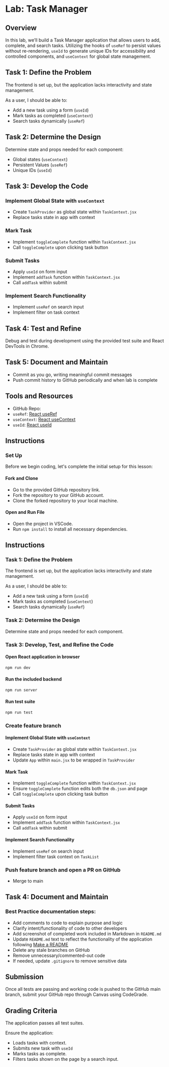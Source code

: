 # Lab: Task Manager

## Overview
In this lab, we’ll build a Task Manager application that allows users to add, complete, and search tasks. Utilizing the hooks of `useRef` to persist values without re-rendering, `useId` to generate unique IDs for accessibility and controlled components, and `useContext` for global state management.

## Task 1: Define the Problem
The frontend is set up, but the application lacks interactivity and state management.

As a user, I should be able to:
- Add a new task using a form (`useId`)
- Mark tasks as completed (`useContext`)
- Search tasks dynamically (`useRef`)

## Task 2: Determine the Design
Determine state and props needed for each component:
- Global states (`useContext`)
- Persistent Values (`useRef`)
- Unique IDs (`useId`)

## Task 3: Develop the Code
### Implement Global State with `useContext`
- Create `TaskProvider` as global state within `TaskContext.jsx`
- Replace tasks state in app with context

### Mark Task
- Implement `toggleComplete` function within `TaskContext.jsx`
- Call `toggleComplete` upon clicking task button

### Submit Tasks
- Apply `useId` on form input
- Implement `addTask` function within `TaskContext.jsx`
- Call `addTask` within submit

### Implement Search Functionality
- Implement `useRef` on search input
- Implement filter on task context

## Task 4: Test and Refine
Debug and test during development using the provided test suite and React DevTools in Chrome.

## Task 5: Document and Maintain
- Commit as you go, writing meaningful commit messages
- Push commit history to GitHub periodically and when lab is complete

## Tools and Resources
- GitHub Repo: 
- `useRef`: [React useRef](https://react.dev/reference/react/useRef)
- `useContext`: [React useContext](https://react.dev/reference/react/useContext)
- `useId`: [React useId](https://react.dev/reference/react/useId)

## Instructions
### Set Up
Before we begin coding, let's complete the initial setup for this lesson:

#### Fork and Clone
- Go to the provided GitHub repository link.
- Fork the repository to your GitHub account.
- Clone the forked repository to your local machine.

#### Open and Run File
- Open the project in VSCode.
- Run `npm install` to install all necessary dependencies.

## Instructions
### Task 1: Define the Problem
The frontend is set up, but the application lacks interactivity and state management.

As a user, I should be able to:
- Add a new task using a form (`useId`)
- Mark tasks as completed (`useContext`)
- Search tasks dynamically (`useRef`)

### Task 2: Determine the Design
Determine state and props needed for each component.

### Task 3: Develop, Test, and Refine the Code
#### Open React application in browser
```sh
npm run dev
```

#### Run the included backend
```sh
npm run server
```

#### Run test suite
```sh
npm run test
```

### Create feature branch
#### Implement Global State with `useContext`
- Create `TaskProvider` as global state within `TaskContext.jsx`
- Replace tasks state in app with context
- Update `App` within `main.jsx` to be wrapped in `TaskProvider`

#### Mark Task
- Implement `toggleComplete` function within `TaskContext.jsx`
- Ensure `toggleComplete` function edits both the `db.json` and page
- Call `toggleComplete` upon clicking task button

#### Submit Tasks
- Apply `useId` on form input
- Implement `addTask` function within `TaskContext.jsx`
- Call `addTask` within submit

#### Implement Search Functionality
- Implement `useRef` on search input
- Implement filter task context on `TaskList`

### Push feature branch and open a PR on GitHub
- Merge to main

## Task 4: Document and Maintain
### Best Practice documentation steps:
- Add comments to code to explain purpose and logic
- Clarify intent/functionality of code to other developers
- Add screenshot of completed work included in Markdown in `README.md`
- Update `README.md` text to reflect the functionality of the application following [Make a README](https://makeareadme.com)
- Delete any stale branches on GitHub
- Remove unnecessary/commented-out code
- If needed, update `.gitignore` to remove sensitive data

## Submission
Once all tests are passing and working code is pushed to the GitHub main branch, submit your GitHub repo through Canvas using CodeGrade.

## Grading Criteria
The application passes all test suites.

Ensure the application:
- Loads tasks with context.
- Submits new task with `useId`
- Marks tasks as complete.
- Filters tasks shown on the page by a search input.